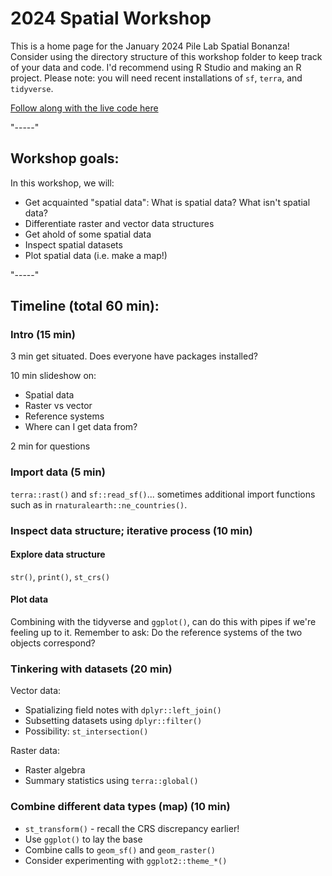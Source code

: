 # 2024 Spatial Workshop

This is a home page for the January 2024 Pile Lab Spatial Bonanza! Consider using the directory structure of this workshop folder to keep track of your data and code. I'd recommend using R Studio and making an R project. Please note: you will need recent installations of `sf`, `terra`, and `tidyverse`.

[Follow along with the live code here](https://github.com/JepsonNomad/spatialWorkshop_2024/blob/main/code/000_livecode.R)

"-----"

## Workshop goals:

In this workshop, we will:
- Get acquainted "spatial data": What is spatial data? What isn't spatial data?
- Differentiate raster and vector data structures
- Get ahold of some spatial data
- Inspect spatial datasets
- Plot spatial data (i.e. make a map!)

"-----"

## Timeline (total 60 min):
### Intro (15 min)
3 min get situated. Does everyone have packages installed?

10 min slideshow on:
- Spatial data
- Raster vs vector
- Reference systems
- Where can I get data from?

2 min for questions

### Import data (5 min)
`terra::rast()` and `sf::read_sf()`... sometimes additional import functions such as in `rnaturalearth::ne_countries()`.

### Inspect data structure; iterative process (10 min)
#### Explore data structure
`str()`, `print()`, `st_crs()`
#### Plot data 
Combining with the tidyverse and `ggplot()`, can do this with pipes if we're feeling up to it. Remember to ask: Do the reference systems of the two objects correspond?

### Tinkering with datasets (20 min)
Vector data:
- Spatializing field notes with `dplyr::left_join()`
- Subsetting datasets using `dplyr::filter()`
- Possibility: `st_intersection()`

Raster data:
- Raster algebra
- Summary statistics using `terra::global()`


### Combine different data types (map) (10 min)
- `st_transform()` - recall the CRS discrepancy earlier!
- Use `ggplot()` to lay the base
- Combine calls to `geom_sf()` and `geom_raster()`
- Consider experimenting with `ggplot2::theme_*()`
